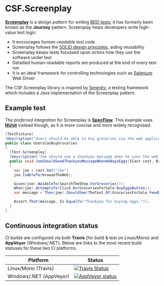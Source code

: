 # CSF.Screenplay
**[Screenplay]** is a *design pattern* for writing [BDD tests]; it has formerly been known as the **Journey** pattern.  Screenplay helps developers write high-value test logic:

* It encourages *human-readable test code*
* Screenplay follows the [SOLID design principles], aiding reusability
* Screenplay keeps tests focussed upon *actors* how they use the software under test
* Detailled human-readable reports are produced at the end of every test run
* It is an ideal framework for controlling technologies such as [Selenium] Web Driver

The CSF.Screenplay library is inspired by [Serenity], a testing framework which includes a Java implementation of the Screenplay pattern.

[Screenplay]: https://www.infoq.com/articles/Beyond-Page-Objects-Test-Automation-Serenity-Screenplay
[BDD tests]: https://en.wikipedia.org/wiki/Behavior-driven_development
[SOLID design principles]: https://en.wikipedia.org/wiki/SOLID_(object-oriented_design)
[Selenium]: http://www.seleniumhq.org/
[Serenity]: https://github.com/serenity-bdd

## Example test
*The preferred integration* for Screenplay is **[SpecFlow]**.  This example uses **[NUnit]** instead though, as it is more concise and more widely recognised.

[SpecFlow]: http://specflow.org/
[NUnit]: http://nunit.org/

```csharp
[TestFixture]
[Description("Users should be able to buy groceries via the web application")]
public class UsersCanBuyGroceries
{
  [Test,Screenplay]
  [Description("Joe should see a thankyou message when he uses the web application to buy eggs.")]
  public void JoeShouldSeeAThankyouMessageWhenHeBuysEggs(ICast cast, BrowseTheWeb browseTheWeb)
  {
    var joe = cast.Get("Joe")
    joe.IsAbleTo(browseTheWeb);

    Given(joe).WasAbleTo(SearchTheShop.ForGroceries());
    When(joe).AttemptsTo(Click.On(GroceriesForSale.BuyEggsButton));
    var message = Then(joe).ShouldSee(TheText.Of(GroceriesForSale.FeedbackMessage));

    Assert.That(message, Is.EqualTo("Thankyou for buying eggs."));
  }
}
```

## Continuous integration status
CI builds are configured via both **Travis** (for build & test on Linux/Mono) and **AppVeyor** (Windows/.NET).
Below are links to the most recent build statuses for these two CI platforms.

Platform | Status
-------- | ------
Linux/Mono (Travis) | [![Travis Status](https://travis-ci.org/csf-dev/CSF.Screenplay.svg?branch=master)](https://travis-ci.org/csf-dev/CSF.Screenplay)
Windows/.NET (AppVeyor) | [![AppVeyor status](https://ci.appveyor.com/api/projects/status/y9ejfko3kflosava?svg=true)](https://ci.appveyor.com/project/craigfowler/csf-screenplay)
